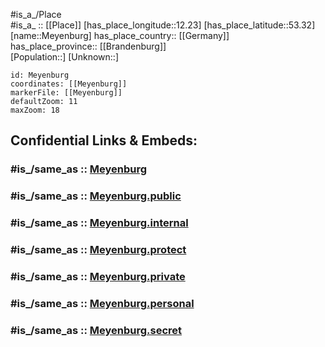 ﻿---
confidential: public
isDeleted: false
location:
- 53.32
- 12.23
mapmarker: city
mapzoom:
- 7
- 12
SpocWebEntityId: 32454
tags:
- geo/City
type: City
---

#is_a_/Place  
#is_a_ :: [[Place]] 
[has_place_longitude::12.23] 
[has_place_latitude::53.32] 
[name::Meyenburg] 
has_place_country:: [[Germany]]  
has_place_province:: [[Brandenburg]]  
[Population::] 
[Unknown::] 


```leaflet
id: Meyenburg
coordinates: [[Meyenburg]] 
markerFile: [[Meyenburg]] 
defaultZoom: 11 
maxZoom: 18
```


## Confidential Links & Embeds: 

### #is_/same_as :: [Meyenburg](/_Standards/Earth/Continent/Europe/Europe~Central/Germany/Germany~East/Brandenburg/counties~Brandenburg/Prignitz/cities~Prignitz/Meyenburg.md) 

### #is_/same_as :: [Meyenburg.public](/_public/Earth/Continent/Europe/Europe~Central/Germany/Germany~East/Brandenburg/counties~Brandenburg/Prignitz/cities~Prignitz/Meyenburg.public.md) 

### #is_/same_as :: [Meyenburg.internal](/_internal/Earth/Continent/Europe/Europe~Central/Germany/Germany~East/Brandenburg/counties~Brandenburg/Prignitz/cities~Prignitz/Meyenburg.internal.md) 

### #is_/same_as :: [Meyenburg.protect](/_protect/Earth/Continent/Europe/Europe~Central/Germany/Germany~East/Brandenburg/counties~Brandenburg/Prignitz/cities~Prignitz/Meyenburg.protect.md) 

### #is_/same_as :: [Meyenburg.private](/_private/Earth/Continent/Europe/Europe~Central/Germany/Germany~East/Brandenburg/counties~Brandenburg/Prignitz/cities~Prignitz/Meyenburg.private.md) 

### #is_/same_as :: [Meyenburg.personal](/_personal/Earth/Continent/Europe/Europe~Central/Germany/Germany~East/Brandenburg/counties~Brandenburg/Prignitz/cities~Prignitz/Meyenburg.personal.md) 

### #is_/same_as :: [Meyenburg.secret](/_secret/Earth/Continent/Europe/Europe~Central/Germany/Germany~East/Brandenburg/counties~Brandenburg/Prignitz/cities~Prignitz/Meyenburg.secret.md)

